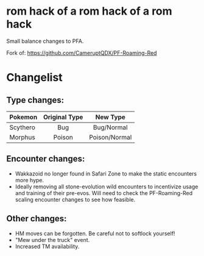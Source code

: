 # rom hack of a rom hack of a rom hack
Small balance changes to PFA.

Fork of: https://github.com/CameruptQDX/PF-Roaming-Red

# Changelist

## Type changes:

| Pokemon   | Original Type |  New Type |
|----------|:-------------:|:------:|
| Scythero | Bug | Bug/Normal |
| Morphus |  Poison |  Poison/Normal |

## Encounter changes:

- Wakkazoid no longer found in Safari Zone to make the static encounters more hype.
- Ideally removing all stone-evolution wild encounters to incentivize usage and training of their pre-evos. Will need to check the PF-Roaming-Red scaling encounter changes to see how feasible.

## Other changes:

- HM moves can be forgotten. Be careful not to softlock yourself!
- "Mew under the truck" event.
- Increased TM availability.
